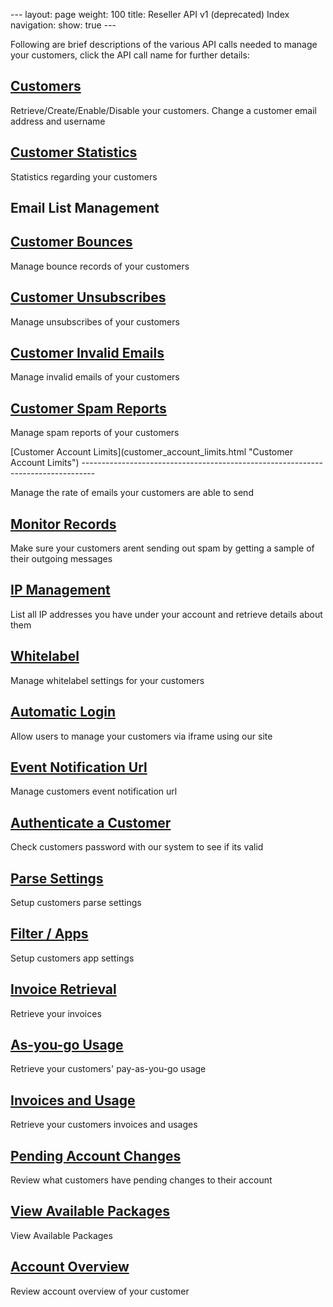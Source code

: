 --- layout: page weight: 100 title: Reseller API v1 (deprecated) Index
navigation: show: true ---

Following are brief descriptions of the various API calls needed to
manage your customers, click the API call name for further details:

[Customers](customer_management.html "Customer Management")
-----------------------------------------------------------

Retrieve/Create/Enable/Disable your customers. Change a customer email
address and username

[Customer Statistics](customer_statistics.html "Customer Statistics")
---------------------------------------------------------------------

Statistics regarding your customers

Email List Management
---------------------

<div>
  

[Customer Bounces](customer_bounces.html "Customer Bounces")
------------------------------------------------------------

Manage bounce records of your customers

[Customer Unsubscribes](customer_unsubscribes.html "Customer Unsubscribes")
---------------------------------------------------------------------------

Manage unsubscribes of your customers

[Customer Invalid Emails](customer_invalid_emails.html "Customer Invalid Emails")
---------------------------------------------------------------------------------

Manage invalid emails of your customers

[Customer Spam Reports](customer_spam_reports.html "Customer Spam Reports")
---------------------------------------------------------------------------

Manage spam reports of your customers

</div>
[Customer Account Limits](customer_account_limits.html "Customer Account Limits")
---------------------------------------------------------------------------------

Manage the rate of emails your customers are able to send

[Monitor Records](monitor_records.html "Monitor Records")
---------------------------------------------------------

Make sure your customers arent sending out spam by getting a sample of
their outgoing messages

[IP Management](ip_management.html "IP Management")
---------------------------------------------------

List all IP addresses you have under your account and retrieve details
about them

[Whitelabel](whitelabel.html "Whitelabel")
------------------------------------------

Manage whitelabel settings for your customers

[Automatic Login](automatic_login.html "Automatic Login")
---------------------------------------------------------

Allow users to manage your customers via iframe using our site

[Event Notification Url](event_notification_url.html "Event Notification Url")
------------------------------------------------------------------------------

Manage customers event notification url

[Authenticate a Customer](authenticate_a_customer.html "Authenticate a Customer")
---------------------------------------------------------------------------------

Check customers password with our system to see if its valid

[Parse Settings](parse_settings.html "Parse Settings")
------------------------------------------------------

Setup customers parse settings

[Filter / Apps](apps.html "Filter / Apps")
------------------------------------------

Setup customers app settings

[Invoice Retrieval](invoice_retrieval.html "Invoice Retrieval")
---------------------------------------------------------------

Retrieve your invoices

[As-you-go Usage](billing_retrieving_as_you_go_usage.html "as-you-go")
----------------------------------------------------------------------

Retrieve your customers' pay-as-you-go usage

[Invoices and Usage](billing_retrieving_end_users_invoices_usage.html "invoices_usage")
---------------------------------------------------------------------------------------

Retrieve your customers invoices and usages

[Pending Account Changes](pending_account_changes.html "Pending Account Changes")
---------------------------------------------------------------------------------

Review what customers have pending changes to their account

[View Available Packages](view_available_packages.html "View Available Packages")
---------------------------------------------------------------------------------

View Available Packages

[Account Overview](account_overview.html "Account Overview")
------------------------------------------------------------

Review account overview of your customer
